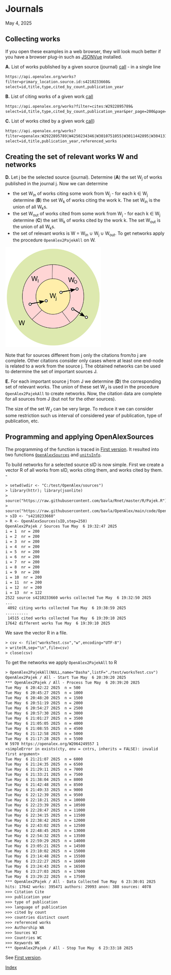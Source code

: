 # Journals

May 4, 2025

## Collecting works

If you open these examples in a web browser, they will look much better if you have a browser plug-in such as [JSONVue](https://chromewebstore.google.com/detail/jsonvue/chklaanhfefbnpoihckbnefhakgolnmc) installed.

**A.** List of works published by a given source (journal) [call](https://api.openalex.org/works?filter=primary_location.source.id:s4210233660&select=id,title,type,cited_by_count,publication_year) - in a single line
```
https://api.openalex.org/works?filter=primary_location.source.id:s4210233660&
select=id,title,type,cited_by_count,publication_year
```
**B.** List of citing works of a given work [call](https://api.openalex.org/works?filter=cites:W2922895789&select=id,title,type,cited_by_count,publication_year&per_page=200&page=1)

```
https://api.openalex.org/works?filter=cites:W2922895789&
select=id,title,type,cited_by_count,publication_year&per_page=200&page=1
```
**C.** List of works cited by a given work [call](https://api.openalex.org/works?filter=openalex:W2922895789|W4250234346|W3010751055|W3011442895|W3041317610|W4406275124&select=id,title,publication_year,referenced_works))

```
https://api.openalex.org/works?filter=openalex:W2922895789|W4250234346|W3010751055|W3011442895|W3041317610|W4406275124&
select=id,title,publication_year,referenced_works
```

## Creating the set of relevant works W and networks

**D.** Let j be the selected source (journal). Determine (**A**) the set W<sub>j</sub> of works published in the journal j. Now we can determine 
  * the set W<sub>in</sub> of works citing some work from W<sub>j</sub> - for each k ∈ W<sub>j</sub> determine (**B**) the set W<sub>k</sub> of works citing the work k.  The set W<sub>in</sub> is the union of all W<sub>k</sub>s.
  * the set W<sub>out</sub> of works cited from some work from W<sub>j</sub> - for each k ∈ W<sub>j</sub> determine (**C**) the set W<sub>k</sub> of works cited by the work k.  The set W<sub>out</sub> is the union of all W<sub>k</sub>s.
  * the set of relevant works is W = W<sub>in</sub> ∪ W<sub>j</sub> ∪ W<sub>out</sub>. To get networks apply the procedure `OpenAlex2PajekAll` on W.

<img src="https://github.com/bavla/OpenAlex/blob/main/code/test/WIOj.png" width="300" />

Note that for sources different from j only the citations from/to j are complete. Other citations consider only cases where at least one end-node is related to a work from the source j.
The obtained networks can be used to determine the set of important sources J.

**E.** For each important source j from J we determine (**D**) the corresponding set of relevant works. The union of these set W<sub>J</sub> is used in the procedure `OpenAlex2PajekAll` to create networks. Now, the citation data are complete for all sources from J (but not for the other sources).

The size of the set W<sub>J</sub> can be very large. To reduce it we can consider some restriction such us interval of considered year of publication, type of publication, etc.

## Programming and applying OpenAlexSources

The programming of the function is traced in [First version](first.md). It resulted into two functions [`OpenAlexSources`](OpenAlexSources.md) and [`unitsInfo`](unitsInfo.md).

To build networks for a selected source sID is now simple. First we create a vector R of all works from sID, works citing them, and works cited by them.   - 
```
> setwd(wdir <- "C:/test/OpenAlex/sources")
> library(httr); library(jsonlite)
> source("https://raw.githubusercontent.com/bavla/Rnet/master/R/Pajek.R")
> source("https://raw.githubusercontent.com/bavla/OpenAlex/main/code/OpenAlex2Pajek.R")
> sID <- "s4210233660"
> R <- OpenAlexSources(sID,step=250)
OpenAlex2Pajek / Sources Tue May  6 19:32:47 2025 
i = 1  nr = 200 
i = 2  nr = 200 
i = 3  nr = 200 
i = 4  nr = 200 
i = 5  nr = 200 
i = 6  nr = 200 
i = 7  nr = 200 
i = 8  nr = 200 
i = 9  nr = 200 
i = 10  nr = 200 
i = 11  nr = 200 
i = 12  nr = 200 
i = 13  nr = 122 
2522 source s4210233660 works collected Tue May  6 19:32:50 2025 
...
 4092 citing works collected Tue May  6 19:38:59 2025 
..........
 14515 cited works collected Tue May  6 19:39:10 2025 
17642 different works Tue May  6 19:39:10 2025 
```
We save the vector R in a file.
```
> csv <- file("worksTest.csv","w",encoding="UTF-8")
> write(R,sep="\n",file=csv)
> close(csv)
```
To get the networks we apply `OpenAlex2PajekAll` to R
```
> OpenAlex2PajekAll(NULL,name="Dasha",listF="./test/worksTest.csv")
OpenAlex2Pajek / All - Start Tue May  6 20:39:20 2025 
*** OpenAlex2Pajek / All - Process Tue May  6 20:39:20 2025 
Tue May  6 20:42:22 2025  n = 500 
Tue May  6 20:45:27 2025  n = 1000 
Tue May  6 20:48:20 2025  n = 1500 
Tue May  6 20:51:19 2025  n = 2000 
Tue May  6 20:54:27 2025  n = 2500 
Tue May  6 20:57:30 2025  n = 3000 
Tue May  6 21:01:27 2025  n = 3500 
Tue May  6 21:05:05 2025  n = 4000 
Tue May  6 21:08:55 2025  n = 4500 
Tue May  6 21:12:58 2025  n = 5000 
Tue May  6 21:17:28 2025  n = 5500 
W 5970 https://openalex.org/W2064249557 1 
<simpleError in exists(cty, env = cntrs, inherits = FALSE): invalid first argument>
Tue May  6 21:21:07 2025  n = 6000 
Tue May  6 21:24:35 2025  n = 6500 
Tue May  6 21:29:11 2025  n = 7000 
Tue May  6 21:33:21 2025  n = 7500 
Tue May  6 21:38:04 2025  n = 8000 
Tue May  6 21:42:48 2025  n = 8500 
Tue May  6 21:49:33 2025  n = 9000 
Tue May  6 22:12:39 2025  n = 9500 
Tue May  6 22:18:21 2025  n = 10000 
Tue May  6 22:23:39 2025  n = 10500 
Tue May  6 22:28:47 2025  n = 11000 
Tue May  6 22:34:15 2025  n = 11500 
Tue May  6 22:38:42 2025  n = 12000 
Tue May  6 22:43:02 2025  n = 12500 
Tue May  6 22:48:45 2025  n = 13000 
Tue May  6 22:54:32 2025  n = 13500 
Tue May  6 22:59:29 2025  n = 14000 
Tue May  6 23:05:21 2025  n = 14500 
Tue May  6 23:10:02 2025  n = 15000 
Tue May  6 23:14:48 2025  n = 15500 
Tue May  6 23:22:27 2025  n = 16000 
Tue May  6 23:24:43 2025  n = 16500 
Tue May  6 23:27:03 2025  n = 17000 
Tue May  6 23:29:22 2025  n = 17500 
*** OpenAlex2Pajek / All - Data Collected Tue May  6 23:30:01 2025 
hits: 17642 works: 395471 authors: 29993 anon: 388 sources: 4078 
>>> Citation Cite
>>> publication year
>>> type of publication
>>> language of publication
>>> cited by count
>>> countries distinct count
>>> referenced works
>>> Authorship WA
>>> Sources WJ
>>> Countries WC
>>> Keywords WK
*** OpenAlex2Pajek / All - Stop Tue May  6 23:33:18 2025 
```
See [First version](first.md).

[Index](README.md)
